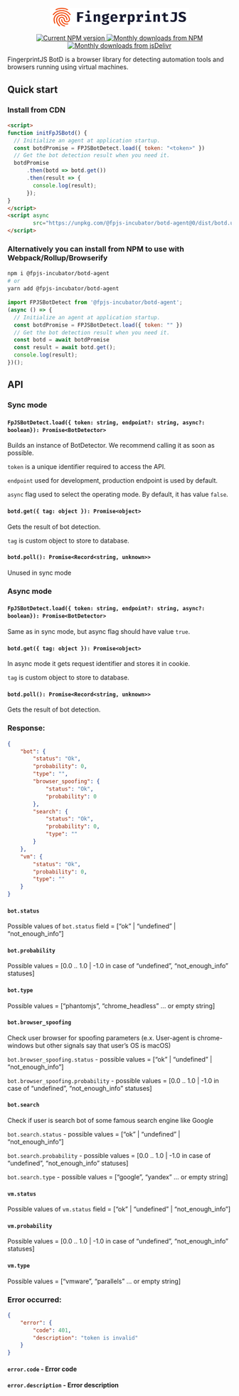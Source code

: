 <p align="center">
  <a href="https://fingerprintjs.com">
    <img src="resources/logo.svg" alt="FingerprintJS" width="312px" />
  </a>
</p>
<p align="center">
  <a href="https://www.npmjs.com/package/@fpjs-incubator/botd">
    <img src="https://img.shields.io/npm/v/@fpjs-incubator/botd-agent.svg" alt="Current NPM version">
  </a>
  <a href="https://www.npmjs.com/package/@fpjs-incubator/botd">
    <img src="https://img.shields.io/npm/dm/@fpjs-incubator/botd-agent.svg" alt="Monthly downloads from NPM">
  </a>
  <a href="https://www.jsdelivr.com/package/npm/@fpjs-incubator/botd">
    <img src="https://img.shields.io/jsdelivr/npm/hm/@fpjs-incubator/botd-agent.svg" alt="Monthly downloads from jsDelivr">
  </a>
</p>

FingerprintJS BotD is a browser library for detecting automation tools and browsers running using virtual machines.

## Quick start

### Install from CDN

```html
<script>
function initFpJSBotd() {
  // Initialize an agent at application startup.
  const botdPromise = FPJSBotDetect.load({ token: "<token>" })
  // Get the bot detection result when you need it.
  botdPromise
      .then(botd => botd.get())
      .then(result => {
        console.log(result);
      });
}
</script>
<script async 
        src="https://unpkg.com/@fpjs-incubator/botd-agent@0/dist/botd.umd.min.js" onload="initFpJSBotd()">
</script>
```

### Alternatively you can install from NPM to use with Webpack/Rollup/Browserify

```bash
npm i @fpjs-incubator/botd-agent
# or
yarn add @fpjs-incubator/botd-agent
```

```js
import FPJSBotDetect from '@fpjs-incubator/botd-agent';
(async () => {
  // Initialize an agent at application startup.
  const botdPromise = FPJSBotDetect.load({ token: "" })
  // Get the bot detection result when you need it.
  const botd = await botdPromise
  const result = await botd.get();
  console.log(result);
})();
```

## API

### Sync mode

#### `FpJSBotDetect.load({ token: string, endpoint?: string, async?: boolean}): Promise<BotDetector>`

Builds an instance of BotDetector. We recommend calling it as soon as possible.

`token` is a unique identifier required to access the API.

`endpoint` used for development, production endpoint is used by default.

`async` flag used to select the operating mode. By default, it has value `false`.

#### `botd.get({ tag: object }): Promise<object>`

Gets the result of bot detection.

`tag` is custom object to store to database.

#### `botd.poll(): Promise<Record<string, unknown>>`

Unused in sync mode

### Async mode

#### `FpJSBotDetect.load({ token: string, endpoint?: string, async?: boolean}): Promise<BotDetector>`

Same as in sync mode, but async flag should have value `true`.

#### `botd.get({ tag: object }): Promise<object>`

In async mode it gets request identifier and stores it in cookie.

`tag` is custom object to store to database.

#### `botd.poll(): Promise<Record<string, unknown>>`

Gets the result of bot detection.

### Response:

```json
{
    "bot": {
        "status": "Ok",
        "probability": 0,
        "type": "",
        "browser_spoofing": {
            "status": "Ok",
            "probability": 0
        },
        "search": {
            "status": "Ok",
            "probability": 0,
            "type": ""
        }
    },
    "vm": {
        "status": "Ok",
        "probability": 0,
        "type": ""
    }
}
```

#### `bot.status`

Possible values of `bot.status` field = [“ok” | “undefined” | “not_enough_info”]

#### `bot.probability`

Possible values = [0.0 .. 1.0 | -1.0 in case of “undefined”, “not_enough_info” statuses]

#### `bot.type`

Possible values = [“phantomjs”, “chrome_headless” … or empty string]

#### `bot.browser_spoofing`

Check user browser for spoofing parameters (e.x. User-agent is chrome-windows but other signals say that user’s OS is macOS)

`bot.browser_spoofing.status` - possible values = [“ok” | “undefined” | “not_enough_info”]

`bot.browser_spoofing.probability` - possible values = [0.0 .. 1.0 | -1.0 in case of “undefined”, “not_enough_info” statuses]

#### `bot.search`

Check if user is search bot of some famous search engine like Google

`bot.search.status` - possible values = [“ok” | “undefined” | “not_enough_info”]

`bot.search.probability` - possible values = [0.0 .. 1.0 | -1.0 in case of “undefined”, “not_enough_info” statuses]

`bot.search.type` - possible values = [“google”, “yandex” … or empty string]

#### `vm.status`

Possible values of `vm.status` field = [“ok” | “undefined” | “not_enough_info”]

#### `vm.probability`

Possible values = [0.0 .. 1.0 | -1.0 in case of “undefined”, “not_enough_info” statuses]

#### `vm.type`

Possible values = [“vmware”, “parallels” … or empty string]

### Error occurred:

```json
{
    "error": {
        "code": 401,
        "description": "token is invalid"
    }
}
```

#### `error.code` - Error code

#### `error.description` - Error description

